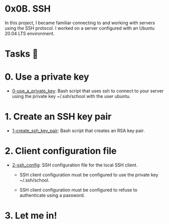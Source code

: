 # 0x0B. SSH

In this project, I became familiar connecting to and working with servers using the SSH protocol. I worked on a server configured with an Ubuntu 20.04 LTS environment.

# Tasks 📃

# 0. Use a private key

  + <u>[0-use_a_private_key](https://github.com/Heshbon/alx-system_engineering-devops/blob/master/0x0B-ssh/0-use_a_private_key)</u>: Bash script that uses ssh to connect to your server using the private key ~/.ssh/school with the user ubuntu.

# 1. Create an SSH key pair

  + <u>[1-create_ssh_key_pair](https://github.com/Heshbon/alx-system_engineering-devops/blob/master/0x0B-ssh/1-create_ssh_key_pair)</u>: Bash script that creates an RSA key pair.

# 2. Client configuration file

  + <u>[2-ssh_config](https://github.com/Heshbon/alx-system_engineering-devops/blob/master/0x0B-ssh/2-ssh_config)</u>: SSH configuration file for the local SSH client.

	+ SSH client configuration must be configured to use the private key ~/.ssh/school.

	+ SSH client configuration must be configured to refuse to authenticate using a password.

# 3. Let me in!
